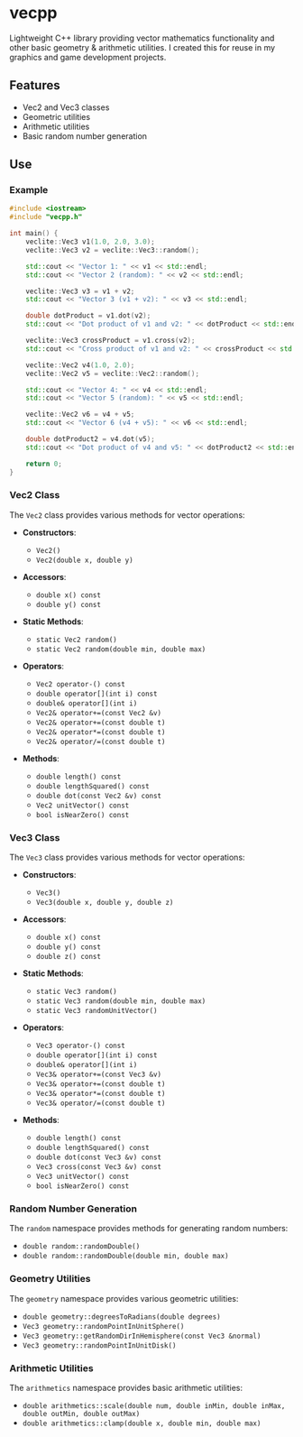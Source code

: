 
# vecpp

Lightweight C++ library providing vector mathematics functionality and other basic geometry & arithmetic utilities. I created this for reuse in my graphics and game development projects.

## Features

- Vec2 and Vec3 classes
- Geometric utilities
- Arithmetic utilities
- Basic random number generation

## Use

### Example

```cpp
#include <iostream>
#include "vecpp.h"

int main() {
    veclite::Vec3 v1(1.0, 2.0, 3.0);
    veclite::Vec3 v2 = veclite::Vec3::random();

    std::cout << "Vector 1: " << v1 << std::endl;
    std::cout << "Vector 2 (random): " << v2 << std::endl;

    veclite::Vec3 v3 = v1 + v2;
    std::cout << "Vector 3 (v1 + v2): " << v3 << std::endl;

    double dotProduct = v1.dot(v2);
    std::cout << "Dot product of v1 and v2: " << dotProduct << std::endl;

    veclite::Vec3 crossProduct = v1.cross(v2);
    std::cout << "Cross product of v1 and v2: " << crossProduct << std::endl;

    veclite::Vec2 v4(1.0, 2.0);
    veclite::Vec2 v5 = veclite::Vec2::random();

    std::cout << "Vector 4: " << v4 << std::endl;
    std::cout << "Vector 5 (random): " << v5 << std::endl;

    veclite::Vec2 v6 = v4 + v5;
    std::cout << "Vector 6 (v4 + v5): " << v6 << std::endl;

    double dotProduct2 = v4.dot(v5);
    std::cout << "Dot product of v4 and v5: " << dotProduct2 << std::endl;

    return 0;
}
```

### Vec2 Class

The `Vec2` class provides various methods for vector operations:

- **Constructors**:
  - `Vec2()`
  - `Vec2(double x, double y)`

- **Accessors**:
  - `double x() const`
  - `double y() const`

- **Static Methods**:
  - `static Vec2 random()`
  - `static Vec2 random(double min, double max)`

- **Operators**:
  - `Vec2 operator-() const`
  - `double operator[](int i) const`
  - `double& operator[](int i)`
  - `Vec2& operator+=(const Vec2 &v)`
  - `Vec2& operator+=(const double t)`
  - `Vec2& operator*=(const double t)`
  - `Vec2& operator/=(const double t)`

- **Methods**:
  - `double length() const`
  - `double lengthSquared() const`
  - `double dot(const Vec2 &v) const`
  - `Vec2 unitVector() const`
  - `bool isNearZero() const`

### Vec3 Class

The `Vec3` class provides various methods for vector operations:

- **Constructors**:
  - `Vec3()`
  - `Vec3(double x, double y, double z)`

- **Accessors**:
  - `double x() const`
  - `double y() const`
  - `double z() const`

- **Static Methods**:
  - `static Vec3 random()`
  - `static Vec3 random(double min, double max)`
  - `static Vec3 randomUnitVector()`

- **Operators**:
  - `Vec3 operator-() const`
  - `double operator[](int i) const`
  - `double& operator[](int i)`
  - `Vec3& operator+=(const Vec3 &v)`
  - `Vec3& operator+=(const double t)`
  - `Vec3& operator*=(const double t)`
  - `Vec3& operator/=(const double t)`

- **Methods**:
  - `double length() const`
  - `double lengthSquared() const`
  - `double dot(const Vec3 &v) const`
  - `Vec3 cross(const Vec3 &v) const`
  - `Vec3 unitVector() const`
  - `bool isNearZero() const`

### Random Number Generation

The `random` namespace provides methods for generating random numbers:

- `double random::randomDouble()`
- `double random::randomDouble(double min, double max)`

### Geometry Utilities

The `geometry` namespace provides various geometric utilities:

- `double geometry::degreesToRadians(double degrees)`
- `Vec3 geometry::randomPointInUnitSphere()`
- `Vec3 geometry::getRandomDirInHemisphere(const Vec3 &normal)`
- `Vec3 geometry::randomPointInUnitDisk()`

### Arithmetic Utilities

The `arithmetics` namespace provides basic arithmetic utilities:

- `double arithmetics::scale(double num, double inMin, double inMax, double outMin, double outMax)`
- `double arithmetics::clamp(double x, double min, double max)`
